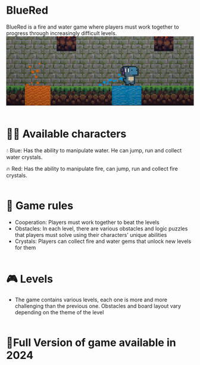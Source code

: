 # BlueRed
BlueRed is a fire and water game where players must work together to progress through increasingly difficult levels.
![](https://raw.githubusercontent.com/iuno-san/BlueRed/main/BlueRedScreen(1).png)
<br><br>

# 🧙‍♂️ Available characters

💧 Blue: Has the ability to manipulate water. He can jump, run and collect water crystals.

🔥 Red: Has the ability to manipulate fire, can jump, run and collect fire crystals. <br><br>

# 🎲 Game rules

- Cooperation: Players must work together to beat the levels
- Obstacles: In each level, there are various obstacles and logic puzzles that players must solve using their characters' unique abilities
- Crystals: Players can collect fire and water gems that unlock new levels for them <br><br>

# 🎮 Levels

- The game contains various levels, each one is more and more challenging than the previous one. Obstacles and board layout vary depending on the theme of the level <br><br>

# 🔖Full Version of game available in 2024

